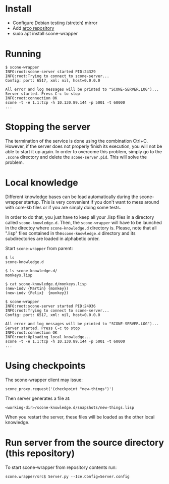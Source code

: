 # Install

* Configure Debian testing (stretch) mirror
* Add [arco repository](https://uclm-arco.github.io)
* sudo apt install scone-wrapper


# Running

```
$ scone-wrapper
INFO:root:scone-server started PID:24329
INFO:root:Trying to connect to scone-server...
Config: port: 6517, xml: nil, host=0.0.0.0

All error and log messages will be printed to "SCONE-SERVER.LOG")...
Server started. Press C-c to stop
INFO:root:connection OK
scone -t -e 1.1:tcp -h 10.130.89.144 -p 5001 -t 60000
...
```  
    
# Stopping the server

The termination of the service is done using the combination Ctrl+C. However, if the server does not properly finish its execution, you will not be able to start it up again. In order to overcome this problem, simply go to the `.scone` directory and delete the `scone-server.pid`. This will solve the problem.

# Local knowledge

Different knowledge bases can be load automatically during the scone-wrapper startup. This is very convenient if you don't want to mess around with core-kb files or if you are simply doing some tests. 

In order to do that, you just have to keep all your .lisp files in a directory called `scone-knowledge.d`. Then, the `scone-wrapper` will have to be launched in the directoy where `scone-knowledge.d` directory is. Please, note that all ".lisp" files contained in the`scone-knowledge.d` directory and its subdirectories are loaded in alphabetic order.

Start `scone-wrapper` from parent:

```
$ ls
scone-knowledge.d

$ ls scone-knowledge.d/
monkeys.lisp

$ cat scone-knowledge.d/monkeys.lisp
(new-indv {Martin} {monkey})
(new-indv {Felix}  {monkey})

$ scone-wrapper
INFO:root:scone-server started PID:24936
INFO:root:Trying to connect to scone-server...
Config: port: 6517, xml: nil, host=0.0.0.0

All error and log messages will be printed to "SCONE-SERVER.LOG")...
Server started. Press C-c to stop
INFO:root:connection OK
INFO:root:Uploading local knowledge...
scone -t -e 1.1:tcp -h 10.130.89.144 -p 5001 -t 60000
...
```

# Using checkpoints

The scone-wrapper client may issue:

    scone_proxy.request('(checkpoint "new-things")')

Then server generates a file at:

    <working-dir>/scone-knowledge.d/snapshots/new-things.lisp

When you restart the server, these files will be loaded as the other local knowledge.


# Run server from the source directory (this repository)

To start scone-wrapper from repository contents run:

    scone.wrapper/src$ Server.py --Ice.Config=Server.config
